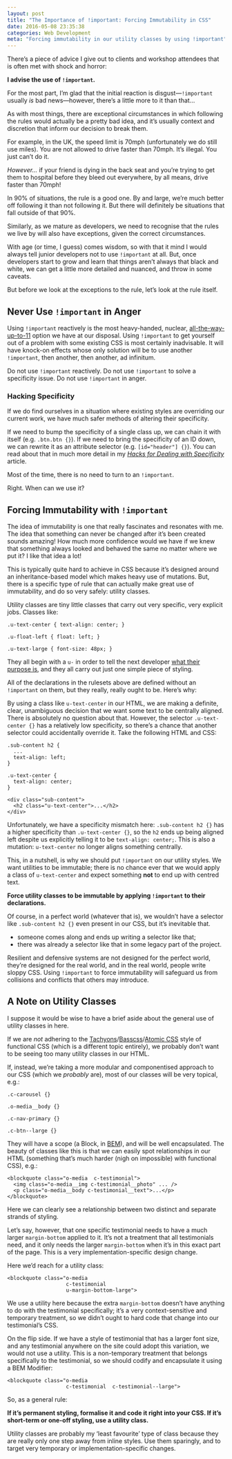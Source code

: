 ```yaml
---
layout: post
title: "The Importance of !important: Forcing Immutability in CSS"
date: 2016-05-08 23:35:38
categories: Web Development
meta: "Forcing immutability in our utility classes by using !important"
---
```


There’s a piece of advice I give out to clients and workshop attendees that is
often met with shock and horror:

**I advise the use of `!important`.**

For the most part, I’m glad that the initial reaction is disgust—`!important`
usually _is_ bad news—however, there’s a little more to it than that…

As with most things, there are exceptional circumstances in which following the
rules would actually be a pretty bad idea, and it’s usually context and
discretion that inform our decision to break them.

For example, in the UK, the speed limit is 70mph (unfortunately we do still use
miles). You are not allowed to drive faster than 70mph. It’s illegal. You just
can’t do it.

_However…_ if your friend is dying in the back seat and you’re trying to get
them to hospital before they bleed out everywhere, by all means, drive faster
than 70mph!

In 90% of situations, the rule is a good one. By and large, we’re much better
off following it than not following it. But there will definitely be situations
that fall outside of that 90%.

Similarly, as we mature as developers, we need to recognise that the rules we
live by will also have exceptions, given the correct circumstances.

With age (or time, I guess) comes wisdom, so with that it mind I would always
tell junior developers not to use `!important` at all. But, once developers
start to grow and learn that things aren’t always that black and white, we can
get a little more detailed and nuanced, and throw in some caveats.

But before we look at the exceptions to the rule, let’s look at the rule
itself.

## Never Use `!important` in Anger

Using `!important` reactively is the most heavy-handed, nuclear,
[all-the-way-up-to-11](https://www.youtube.com/watch?v=uMSV4OteqBE&t=78s)
option we have at our disposal. Using `!important` to get yourself out of a
problem with some existing CSS is most certainly inadvisable. It will have
knock-on effects whose only solution will be to use another `!important`, then
another, then another, ad infinitum.

Do not use `!important` reactively. Do not use `!important` to solve a
specificity issue. Do not use `!important` in anger.

### Hacking Specificity

If we do find ourselves in a situation where existing styles are overriding our
current work, we have much safer methods of altering their specificity.

If we need to bump the specificity of a single class up, we can chain it with
itself (e.g. `.btn.btn {}`). If we need to bring the specificity of an ID down,
we can rewrite it as an attribute selector (e.g. `[id="header"] {}`). You can
read about that in much more detail in my [<cite>Hacks for Dealing with
Specificity</cite>](/2014/07/hacks-for-dealing-with-specificity/)
article.

Most of the time, there is no need to turn to an `!important`.

Right. When can we use it?

## Forcing Immutability with `!important`

The idea of immutability is one that really fascinates and resonates with me.
The idea that something can never be changed after it’s been created sounds
amazing! How much more confidence would we have if we knew that something
always looked and behaved the same no matter where we put it? I like that idea
a lot!

This is typically quite hard to achieve in CSS because it’s designed around an
inheritance-based model which makes heavy use of mutations. But, there is a
specific type of rule that can actually make great use of immutability, and do
so very safely: utility classes.

Utility classes are tiny little classes that carry out very specific, very
explicit jobs. Classes like:

```
.u-text-center { text-align: center; }

.u-float-left { float: left; }

.u-text-large { font-size: 48px; }
```

They all begin with a `u-` in order to tell the next developer [what their
purpose
is](/2015/03/more-transparent-ui-code-with-namespaces/),
and they all carry out just one simple piece of styling.

All of the declarations in the rulesets above are defined without an
`!important` on them, but they really, really ought to be. Here’s why:

By using a class like `u-text-center` in our HTML, we are making a definite,
clear, unambiguous decision that we want some text to be centrally aligned.
There is absolutely no question about that. However, the selector
`.u-text-center {}` has a relatively low specificity, so there’s a chance that
another selector could accidentally override it. Take the following HTML and
CSS:

```
.sub-content h2 {
  ...
  text-align: left;
}

.u-text-center {
  text-align: center;
}
```

```
<div class="sub-content">
  <h2 class="u-text-center">...</h2>
</div>
```

Unfortunately, we have a specificity mismatch here: `.sub-content h2 {}` has a
higher specificity than `.u-text-center {}`, so the `h2` ends up being aligned
left despite us explicitly telling it to be `text-align: center;`. This is also
a mutation: `u-text-center` no longer aligns something centrally.

This, in a nutshell, is why we should put `!important` on our utility styles.
We want utilities to be immutable; there is no chance ever that we would apply
a class of `u-text-center` and expect something **not** to end up with centred
text.

**Force utility classes to be immutable by applying `!important` to their
declarations.**

Of course, in a perfect world (whatever that is), we wouldn’t have a selector
like `.sub-content h2 {}` even present in our CSS, but it’s inevitable that.

* someone comes along and ends up writing a selector like that;
* there was already a selector like that in some legacy part of the project.

Resilient and defensive systems are not designed for the perfect world, they’re
designed for the real world, and in the real world, people write sloppy CSS.
Using `!important` to force immutability will safeguard us from collisions and
conflicts that others may introduce.

## A Note on Utility Classes

I suppose it would be wise to have a brief aside about the general use of
utility classes in here.

If we are _not_ adhering to the
[Tachyons](http://tachyons.io/)/[Basscss](http://www.basscss.com/)/[Atomic
CSS](http://acss.io/) style of functional CSS (which is a different topic
entirely), we probably don’t want to be seeing too many utility classes in our
HTML.

If, instead, we’re taking a more modular and componentised approach to our CSS
(which we _probably_ are), most of our classes will be very topical, e.g.:

```
.c-carousel {}

.o-media__body {}

.c-nav-primary {}

.c-btn--large {}
```

They will have a scope (a Block, in
[BEM](/2013/01/mindbemding-getting-your-head-round-bem-syntax/)),
and will be well encapsulated. The beauty of classes like this is that we can
easily spot relationships in our HTML (something that’s much harder (nigh on
impossible) with functional CSS), e.g.:

```
<blockquote class="o-media  c-testimonial">
  <img class="o-media__img c-testimonial__photo" ... />
  <p class="o-media__body c-testimonial__text">...</p>
</blockquote>
```

Here we can clearly see a relationship between two distinct and separate strands
of styling.

Let’s say, however, that one specific testimonial needs to have a much larger
`margin-bottom` applied to it. It’s not a treatment that all testimonials
need, and it only needs the larger `margin-bottom` when it’s in this exact part
of the page. This is a very implementation-specific design change.

Here we’d reach for a utility class:

```
<blockquote class="o-media
                   c-testimonial
                   u-margin-bottom-large">
```

We use a utility here because the extra `margin-bottom` doesn’t have anything
to do with the testimonial specifically; it’s a very context-sensitive and
temporary treatment, so we didn’t ought to hard code that change into our
testimonial’s CSS.

On the flip side. If we have a style of testimonial that has a larger font
size, and any testimonial anywhere on the site could adopt this variation, we
would not use a utility. This is a non-temporary treatment that belongs
specifically to the testimonial, so we should codify and encapsulate it using a
BEM Modifier:

```
<blockquote class="o-media
                   c-testimonial  c-testimonial--large">
```

So, as a general rule:

**If it’s permanent styling, formalise it and code it right into your CSS. If
it’s short-term or one-off styling, use a utility class.**

Utility classes are probably my ‘least favourite’ type of class because they
are really only one step away from inline styles. Use them sparingly, and to
target very temporary or implementation-specific changes.
